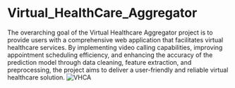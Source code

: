 # Virtual_HealthCare_Aggregator
The overarching goal of the Virtual Healthcare Aggregator project is to provide users with a comprehensive web application that facilitates virtual healthcare services. By implementing video calling capabilities, improving appointment scheduling efficiency, and enhancing the accuracy of the prediction model through data cleaning, feature extraction, and preprocessing, the project aims to deliver a user-friendly and reliable virtual healthcare solution.
![VHCA](https://github.com/R4hul04/Virtual_HealthCare_Aggregator/assets/78637928/575be275-788e-49a6-8a87-26d0318486eb)
